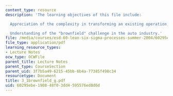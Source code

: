 ```yaml
---
content_type: resource
description: 'The learning objectives of this file include:

  Appreciation of the complexity in transforming an existing operation, and

  Understanding of the "brownfield" challenge in the auto industry.'
file: /media/courses/esd-60-lean-six-sigma-processes-summer-2004/60295ebe190848f03dd4595576ed8d6d_3_1brownfield_g.pdf
file_type: application/pdf
learning_resource_types:
- Lecture Notes
ocw_type: OCWFile
parent_title: Lecture Notes
parent_type: CourseSection
parent_uid: 3f7b5a49-6215-45bb-6b4a-77385f498c34
resourcetype: Document
title: 3_1brownfield_g.pdf
uid: 60295ebe-1908-48f0-3dd4-595576ed8d6d
---
```

